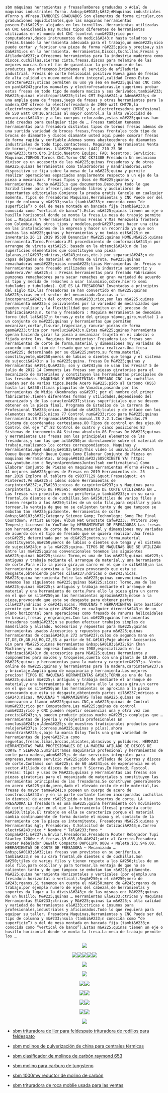 
```
sbm máquinas herramientas y fresasTambores graduados o #dial de maquinas industriales Torno. &nbsp;&#0183;&#32;#Maquinas industriales #Torno y #Fresa.TAMBORES GRADUADOS Son elementos de forma circular,con graduaciones equidistantes,que las maquinas herramientas poseen.Est&#225;n alojados en los tornillos. Herramientas utilizadas en CNC Geniolandia Hay muchos tipos diferentes de herramientas utilizadas en el mundo del CNC (control num&#233;rico por computadora),desde instrumentos de medici&#243;n hasta taladros y fresas.Usando la herramienta adecuada para el trabajo,un mec&#225;nico puede cortar y fabricar una pieza de forma r&#225;pida y precisa,y sin da&#241;os en la herramienta. Herramientas,Discos,Cuchillas,Fresas y Afiladur&#237;a Ofrecemos herramientas para la industria maderera como discos,cuchillas,sierras cinta,fresas,discos para melamine de las mejores marcas.Con el fin de garantizar la performance de los productos que ofrecemos,brindamos el servicio de afiladuria industrial. Fresas de corte helicoidal positivo Nueva gama de fresas de alta calidad en nuevo metal duro integral,calidad Cromo.Estas caracter&#237;sticas permiten su uso ya sea en m&#225;quinas CNC como en pant&#243;grafos manuales y electrofresadoras.Le sugerimos probar estas fresas en todo tipo de madera maciza y sus derivados,tambi&#233; M&#225;quinas electroport&#225;tiles CMT Espa&#241;a Adem&#225;s de una amplia gama de fresas,juego de fresas y otras herramientas para la madera,CMT ofrece la electrofresadora de 2400 watt CMT7E,la electrofresadora de 1010 watt CMT8E y la electrofresadora profesional de 550 watt CMT10.Gracias al mayor control,a la alta velocidad de mecanizaci&#243;n y a los cuerpos reforzados,estas m&#225;quinas han sido creadas para cualquier tipo de … Fresas tambien tenemos herramientas para fresadora distintos tipos de tornos fresas ademas de una surtida variedad de brocas fresas,fresas frontales todo tipo de brocas de diamante y discos diamante usted aqui puede comprar fresas de forma rapida y confiable.Ademas somos abastecedores de diamantes industriales de todo tipo.contactenos. Maquinas y Herramientas Venta de tornos,fresadoras. Ll&#225;manos: (442) 210 25 36 Quer&#233;taro,Qro.Inicio.Nuestro Equipo; FAQ; Nosotros; Servicios; Maquinas.TORNOS.Tornos CNC.Torno CNC CK7130B Fresadora Un mecanismo divisor es un accesorio de las m&#225;quinas fresadoras y de otras m&#225;quinas herramientas como taladradoras y mandrinadoras.Este dispositivo se fija sobre la mesa de la m&#225;quina y permite realizar operaciones espaciadas angularmente respecto a un eje de la pieza a mecanizar. Fresas Tipos y Usos de M&#225;quinas y Herramientas. Mucho m&#225;s que documentos.Descubra todo lo que Scribd tiene para ofrecer,incluyendo libros y audiolibros de importantes editoriales.Comience la prueba gratis Cancele en cualquier momento. Tipos de fresadoras Maquinas,Herramientas y CNC Puede ser del tipo de columna y m&#233;nsula (tambi&#233;n conocida como “de superficie”) o del de mesa montada en bancada fija (tambi&#233;n conocida como “vertical de banco”).Estas m&#225;quinas tienen un eje o husillo horizontal donde se monta la fresa.La mesa de trabajo permite los … Maquinas Y Herramientas Tornos Fresas Y Mas Venezuela frontera con Colombia.Hay otros tipos y modelos,podr&#237;amos hacer una cita en las instalaciones de la empresa y hacer un recorrido ya que son muchas las m&#225;quinas y herramientas y no todas est&#225;n en inventario.26 11 2019 05:08 Denunciar M&#225;quinas HOME.M&#225;quinas herramienta.Torno.Fresadora.El procedimiento de conformaci&#243;n por arranque de viruta est&#225; basado en la obtenci&#243;n de las superficies elementales que constituyen una pieza (planas,cil&#237;ndricas,c&#243;nicas,etc.) por separaci&#243;n de capas delgadas de material en forma de viruta. M&#225;quinas remachadoras mec&#225;nicas neum&#225;ticas Herramientas de. Fresas o herramientas para fresado utilizadas en la industria automotriz y maderera.Ver m&#225;s : Fresas herramientas para fresado Fabricamos punzones remachadores para sacar remaches en gran variedad de acuerdo al tipo y medida de remaches a usar (aluminio,cobre,hierro semi tubulados y tubulados). QUE ES LA FRESADORA? Inventadas a principios del siglo XIX,las fresadoras se han convertido en m&#225;quinas b&#225;sicas en el sector del mecanizado.Gracias a la incorporaci&#243;n del control num&#233;rico,son las m&#225;quinas herramienta m&#225;s polivalentes por la variedad de mecanizados que pueden realizar y la flexibilidad que permiten en el proceso de fabricaci&#243;n. torno y fresadora : Maquina Herramienta Se denomina torno (del lat&#237;n tornus,y este del griego τόρνος,giro,vuelta) 1 a un conjunto de m&#225;quinas y herramientas que permiten mecanizar,cortar,fisurar,trapeciar,y ranurar piezas de forma geom&#233;trica por revoluci&#243;n.Estas m&#225;quinas herramienta operan haciendo girar la pieza a mecanizar (sujeta en el cabezal o fijada entre los. Maquinas Herramientas: Fresadora Las fresas son herramientas de corte de forma,material y dimensiones muy variadas de acuerdo con el tipo de fresado que se quiera realizar.Una fresa est&#225; determinada por su di&#225;metro,su forma,material constituyente,n&#250;meros de labios o dientes que tenga y el sistema de sujecci&#243;n a la m&#225;quina. fresas De M&#225;quinas y Herramientas &#191;Qu&#233; son y c&#243;mo se usan las Fresas? 5 de julio de 2012 14 Comments Las fresas son piezas giratorias para el mecanizado de materiales y constituyen las herramientas principales de las fresadoras. MAQUINAS Y HERRAMIENTAS: FRESADO CNC Las cuchillas pueden ser de varios tipos.Desde Acero R&#225;pido al Carbono (HSS) hasta las &#250;ltimas plaquitas de Vanadio,pasando por las herramientas de Widia (Nombradas as&#237; por el nombre del primer fabricante).Tienen diferentes formas y utilidades,dependiendo del mecanizado y de las caracter&#237;sticas superficiales que se deseen obtener en la pieza final. Programa de Estudios de la Carrera de Profesional T&#233;cnico. Unidad de c&#225;lculos y de enlace con los elementos mec&#225;nicos 77 Control num&#233;rico para M&#225;quinas herramienta.78 Programaci&#243;n manual.78 2.2.1.Coordenadas.79 Sistema de coordenadas cartesianas.80 Tipos de control en dos ejes.80 Control del eje “Z”.82 Control de cuatro y cinco posiciones 83 Sistemas de incremento.84 Sistema absoluto.86 Fresas De M&#225;quinas y Herramientas Las fresas son los principales elementos de las fresadoras,y son las que act&#250;an directamente sobre el material de trabajo,realizando los cortes correspondientes. Maquinas y Herramientas.mp4 &nbsp;&#0183;&#32;This video is unavailable.Watch Queue Queue.Watch Queue Queue Como Elaborar Conjunto de Piezas en maquinas Herramientas. &nbsp;&#0183;&#32;SUSCRIBETE YA! https: www.youtube.com c ReynerAprendamosJuntos?sub confirmation=1 Como Elaborar Conjunto de Piezas en maquinas Herramientas #Torno #Fresa … 41 mejores im&#225;genes de Fresas en 2019 Herramientas de. 25 mar.2019 Explora el tablero de c98377129 &quot;Fresas&quot; en Pinterest.Ve m&#225;s ideas sobre Herramientas de carpinter&#237;a,T&#233;cnicas de carpinter&#237;a y Maquinas para carpinteria. TIPOS DE FRESAS: HERRAMIENTAS DE CORTE UTILIZADAS EN … Las fresas van provistas en su periferia,o tambi&#233;n en su cara frontal,de dientes o de cuchillas.Son &#250;tiles de varios filos y tienen respeto a los &#250;tiles de un solo filo,para cepillar y para tornear,la ventaja de que no se calienten tanto y de que tampoco se embotan tan r&#225;pidamente. Herramientas de corte &nbsp;&#0183;&#32;Category Science &amp; Technology; Song The Final Countdown; Artist Europe; Album Het Grootste Caf&#233;; Writers Joey Tempest; Licensed to YouTube by HERRAMIENTAS DE FRESADORAS Las fresas son herramientas de corte de forma,material y dimensiones muy variadas de acuerdo con el tipo de fresado que se quiera realizar.Una fresa est&#225; determinada por su di&#225;metro,su forma,material constituyente,n&#250;meros de labios o dientes que tenga y el sistema de sujeci&#243;n a la m&#225;quina. TIPOS DE MAQUINAS QUE SE UTILIZAN Entre las m&#225;quinas convencionales tenemos las siguientes m&#225;quinas b&#225;sicas: Torno,es una de las m&#225;quinas m&#225;s antiguas y trabaja mediante el arranque de material,y una herramienta de corte.Para ello la pieza gira,un carro en el que se sit&#250;an las herramientas se aproxima a la pieza provocando que esta se desgaste,obteniendo partes cil&#237;ndricas o c&#243;nicas. M&#225;quina herramienta Entre las m&#225;quinas convencionales tenemos las siguientes m&#225;quinas b&#225;sicas: Torno,una de las m&#225;quinas m&#225;s antiguas y trabaja mediante el arranque de material y una herramienta de corte.Para ello la pieza gira un carro en el que se sit&#250;an las herramientas aproxim&#225;ndose a la pieza,provocando que esta se desgaste para obtener partes cil&#237;ndricas o c&#243;nicas. MAQUINAS Y HERRAMIENTAS Este bastidor permite que la mesa gire 45&#176; en cualquier direcci&#243;n de un plano horizontal para operaciones como fresado de ranuras helicoidales en brocas,fresas y engranajes.Con las m&#225;quinas herramientas fresadoras tambi&#233;n se pueden efectuar trabajos simples de mandrilado y alisado. Accesorios y repuestos para m&#225;quinas herramientas usados Accesorios y repuestos para m&#225;quinas herramientas de ocasi&#243;n 272 art&#237;culos de segunda mano en IT,DE,CH,GB,HU,RO,CZ,ES a partir de 5€.&#161;Puje ahora! Accesorios Gin para M&#225;quinas Herramientas &nbsp;&#0183;&#32;Gin Chan Machinery es una empresa fundada en 1988,especializada en la fabricaci&#243;n de accesorios para M&#225;quinas Herramienta y componentes para moldes y troqueles,cuenta con una planta de 10.000. M&#225;quinas y herramientas para la madera y carpinter&#237;a. Venta online de m&#225;quinas y herramientas para la madera,carpinter&#237;a y bricolaje.Amplia gama de maquinaria y herramienta.Los mejores precios! TIPOS DE MAQUINAS HERRAMIENTAS &#183;TORNO,es una de las m&#225;quinas m&#225;s antiguas y trabaja mediante el arranque de material,y una herramienta de corte.Para ello la pieza gira,un carro en el que se sit&#250;an las herramientas se aproxima a la pieza provocando que esta se desgaste,obteniendo partes cil&#237;ndricas o c&#243;nicas. MAQUINAS Y HERRAMIENTAS Tales m&#225;quinas se comenzaron a llamar m&#225;quinas CNC,o m&#225;quinas de Control Num&#233;rico por Computadora.Las m&#225;quinas de control num&#233;rico y CNC pueden repetir secuencias una y otra vez con precisi&#243;n,y pueden producir piezas mucho m&#225;s complejas que … Herramientas de joyeria y relojeria profesionales En conclusi&#243;n,Adem&#225;s de nuestros tradicionales productos para relojer&#237;a (correas,m&#225;quinas y pilas),ahora encontrar&#225;s,bajo la marca Diloy Tools una gran variedad de herramientas de joyer&#237;a como seguetas,fresas,limas,brocas,alicates,abrasivos y pulidores. HERMADI HERRAMIENTAS PARA PROFESIONALES DE LA MADERA AFILADO DE DISCOS DE CORTE Y SIERRAS.Suministramos maquinaria profesional y herramientas de corte para madera,adem&#225;s de dar servicios integrales para empresas,tenemos servicio r&#225;pido de afilados de Sierras y discos de corte.Contamos con m&#225;s de 60 a&#241;os de experiencia en el sector.Afiliado de discos de corte Y Sierras,En Hermadi Festool. Fresas: tipos y usos De M&#225;quinas y Herramientas Las fresas son piezas giratorias para el mecanizado de materiales y constituyen las herramientas principales de las fresadoras.Se construyen generalmente en acero r&#225;pido,pero,dado el elevado costo de este material,las fresas de mayor tama&#241;o poseen un cuerpo de acero de construcci&#243;n y en la parte cortante tienen incorporadas cuchillas (o dientes) de acero r&#225;pido o bien insertos de corte. LA FRESADORA La fresadora es una m&#225;quina herramienta con movimiento de corte circular en el que la herramienta (fresa) presenta corte m&#250;ltiple.El trabajo en ella se caracteriza porque el material cambia continuamente de forma durante el mismo y el contacto de la herramienta con la pieza es intermitente. Fresadoras M&#225;quinas y Herramientas &gt; Fresadoras; X.Solicitud de Cotizaci&#243;n.Correo electr&#243;nico * Nombre * Tel&#233;fono * Compa&#241;&#237;a.Enviar.Fresadoras.Fresadora Router Rebajador Tupi Stanley 1200w + 6 fresas.$9.635,00.A&#241;adir al Carrito.Fresadora Router Rebajador Dewalt Compacto DWP611PK 900w + Maleta.$31.946,00. HERRAMIENTAS DE CORTE DE FRESADORA ~ Mecanizado … &nbsp;&#0183;&#32;Las fresas van provistas en su periferia,o tambi&#233;n en su cara frontal,de dientes o de cuchillas.Son &#250;tiles de varios filos y tienen respeto a los &#250;tiles de un solo filo,para cepillar y para tornear,la ventaja de que no se calienten tanto y de que tampoco se embotan tan r&#225;pidamente. M&#225;quina herramienta Horizontales y verticales (por ejemplo,una fresadora horizontal o vertical).Seg&#250;n el n&#250;mero de &#243;rganos.Si tenemos en cuenta el n&#250;mero de &#243;rganos de trabajo,por ejemplo numero de ejes del cabezal,de herramientas y soportes da lugar a la divisi&#243;n de las mismas en: M&#225;quinas de un husillo; M&#225;quinas … Herramientas El&#233;ctricas y Maquinas Herramientas El&#233;ctricas y M&#225;quinas La m&#225;s alta calidad y variedad de herramientas el&#233;ctricas e insumos para profesionales,industriales y aficionados.Todo lo que requiera para equipar su taller. Fresadora Maquinas,Herramientas y CNC Puede ser del tipo de columna y m&#233;nsula (tambi&#233;n conocida como “de superficie”) o del de mesa montada en bancada fija (tambi&#233;n conocida como “vertical de banco”).Estas m&#225;quinas tienen un eje o husillo horizontal donde se monta la fresa.La mesa de trabajo permite los … 
```

<div align="center">

<a href="https://es-crusher.shibang-china.com/github&k=sbm+m%C3%A1quinas+herramientas+y+fresas"><img src="https://static.shibang-china.com/es/crusher/logo.jpg"></a>

<a href="https://es-crusher.shibang-china.com/github&k=sbm+m%C3%A1quinas+herramientas+y+fresas"><img src="https://static.shibang-china.com/es/crusher/index.jpg"></a><a href="https://es-crusher.shibang-china.com/material.htmlgithub&k=sbm+m%C3%A1quinas+herramientas+y+fresas"><img src="https://static.shibang-china.com/es/crusher/material.jpg"></a><a href="https://es-crusher.shibang-china.com/application.htmlgithub&k=sbm+m%C3%A1quinas+herramientas+y+fresas"><img src="https://static.shibang-china.com/es/crusher/application.jpg"></a><a href="https://es-crusher.shibang-china.com/aboutus.htmlgithub&k=sbm+m%C3%A1quinas+herramientas+y+fresas"><img src="https://static.shibang-china.com/es/crusher/aboutus.jpg"></a><a href="https://es-crusher.shibang-china.com/contact.htmlgithub&k=sbm+m%C3%A1quinas+herramientas+y+fresas"><img src="https://static.shibang-china.com/es/crusher/contact.jpg"></a>

<a href="https://es-crusher.shibang-china.com/github&k=sbm+m%C3%A1quinas+herramientas+y+fresas"><img src="https://static.shibang-china.com/es/crusher/banner.jpg"></a>

<a href="https://swt.shibang-china.com/github&k=sbm+m%C3%A1quinas+herramientas+y+fresas"><img src="https://static.shibang-china.com/es/crusher/text.jpg"></a>

<a href="https://swt.shibang-china.com/github&k=sbm+m%C3%A1quinas+herramientas+y+fresas"><img src="https://static.shibang-china.com/es/crusher/chat.jpg"></a><a href="https://es-crusher.shibang-china.com/contact.htmlgithub&k=sbm+m%C3%A1quinas+herramientas+y+fresas"><img src="https://static.shibang-china.com/es/crusher/message.jpg"></a>

<a href="https://es-crusher.shibang-china.com/products/pe.htmlgithub&k=sbm+m%C3%A1quinas+herramientas+y+fresas"><img src="https://static.shibang-china.com/es/crusher/pe.jpg"></a><a href="https://es-crusher.shibang-china.com/products/pf.htmlgithub&k=sbm+m%C3%A1quinas+herramientas+y+fresas"><img src="https://static.shibang-china.com/es/crusher/pf.jpg"></a>

<a href="https://es-crusher.shibang-china.com/products/hpt.htmlgithub&k=sbm+m%C3%A1quinas+herramientas+y+fresas"><img src="https://static.shibang-china.com/es/crusher/hpt.jpg"></a><a href="https://es-crusher.shibang-china.com/products/vsi.htmlgithub&k=sbm+m%C3%A1quinas+herramientas+y+fresas"><img src="https://static.shibang-china.com/es/crusher/vsi.jpg"></a>

<a href="https://es-crusher.shibang-china.com/products/klv.htmlgithub&k=sbm+m%C3%A1quinas+herramientas+y+fresas"><img src="https://static.shibang-china.com/es/crusher/klv.jpg"></a><a href="https://es-crusher.shibang-china.com/products/portable.htmlgithub&k=sbm+m%C3%A1quinas+herramientas+y+fresas"><img src="https://static.shibang-china.com/es/crusher/portable.jpg"></a>

<a href="https://swt.shibang-china.com/github&k=sbm+m%C3%A1quinas+herramientas+y+fresas"><img src="https://static.shibang-china.com/es/crusher/case.jpg"></a>

</div>


* [sbm trituradora de ller para feldespato trituradora de rodillos para feldespato](sbm%20trituradora%20de%20ller%20para%20feldespato%20trituradora%20de%20rodillos%20para%20feldespato.md)

* [sbm molinos de pulverización de china para centrales térmicas](sbm%20molinos%20de%20pulverizaci%C3%B3n%20de%20china%20para%20centrales%20t%C3%A9rmicas.md)

* [sbm clasificador de molinos de carbón raymond 653](sbm%20clasificador%20de%20molinos%20de%20carb%C3%B3n%20raymond%20653.md)

* [sbm molino para carburo de tungsteno](sbm%20molino%20para%20carburo%20de%20tungsteno.md)

* [sbm 1000mw reductor de molino de carbón](sbm%201000mw%20reductor%20de%20molino%20de%20carb%C3%B3n.md)

* [sbm trituradora de roca moblie usada para las ventas](sbm%20trituradora%20de%20roca%20moblie%20usada%20para%20las%20ventas.md)